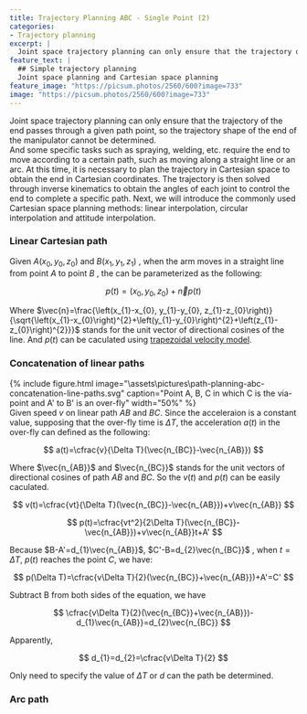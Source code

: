 ```yaml
---
title: Trajectory Planning ABC - Single Point (2)
categories:
- Trajectory planning
excerpt: |
  Joint space trajectory planning can only ensure that the trajectory of the end passes through a given path point, so the trajectory shape of the end of the manipulator cannot be determined.  
feature_text: |
  ## Simple trajectory planning
  Joint space planning and Cartesian space planning 
feature_image: "https://picsum.photos/2560/600?image=733"
image: "https://picsum.photos/2560/600?image=733"
---
```


Joint space trajectory planning can only ensure that the trajectory of the end passes through a given path point, so the trajectory shape of the end of the manipulator cannot be determined.  
And some specific tasks such as spraying, welding, etc. require the end to move according to a certain path, such as moving along a straight line or an arc. At this time, it is necessary to plan the trajectory in Cartesian space to obtain the end in Cartesian coordinates. The trajectory is then solved through inverse kinematics to obtain the angles of each joint to control the end to complete a specific path. Next, we will introduce the commonly used Cartesian space planning methods: linear interpolation, circular interpolation and attitude interpolation.  
### Linear Cartesian path
Given $A\left(x_{0}, y_{0}, z_{0}\right)$ and $B\left(x_{1}, y_{1}, z_{1}\right)$ , when the arm moves in a straight line from point $A$ to point $B$ , the can be parameterized as the following:  

$$
p(t)=\left(x_{0}, y_{0}, z_{0}\right)+\vec{n}p(t)
$$  

Where $\vec{n}=\frac{\left(x_{1}-x_{0}, y_{1}-y_{0}, z_{1}-z_{0}\right)}{\sqrt{\left(x_{1}-x_{0}\right)^{2}+\left(y_{1}-y_{0}\right)^{2}+\left(z_{1}-z_{0}\right)^{2}}}$ stands for the unit vector of directional cosines of the line. And $p(t)$ can be caculated using [trapezoidal velocity model](2020-12-29-path-planning-abc.md).

### Concatenation of linear paths
{% include figure.html image="\assets\pictures\path-planning-abc-concatenation-line-paths.svg" caption="Point A, B, C in which C is the via-point and A' to B' is an over-fly" width="50%" %}  
Given speed $v$ on linear path $AB$ and $BC$. Since the acceleraion is a constant value, supposing that the over-fly time is $\Delta T$, the acceleration $a(t)$ in the over-fly can defined as the following:  

$$
a(t)=\cfrac{v}{\Delta T}(\vec{n_{BC}}-\vec{n_{AB}})
$$  

Where $\vec{n_{AB}}$ and $\vec{n_{BC}}$ stands for the unit vectors of directional cosines of path  $AB$ and $BC$. So the $v(t)$ and $p(t)$ can be easily caculated.  

$$
v(t)=\cfrac{vt}{\Delta T}(\vec{n_{BC}}-\vec{n_{AB}})+v\vec{n_{AB}}
$$

$$
p(t)=\cfrac{vt^2}{2\Delta T}(\vec{n_{BC}}-\vec{n_{AB}})+v\vec{n_{AB}}t+A'
$$  

Because $B-A'=d_{1}\vec{n_{AB}}$, $C'-B=d_{2}\vec{n_{BC}}$ , when $t=\Delta T$, $p(t)$ reaches the point $C$, we have:  

$$
p(\Delta T)=\cfrac{v\Delta T}{2}(\vec{n_{BC}}+\vec{n_{AB}})+A'=C'
$$  

Subtract B from both sides of the equation, we have  

$$
\cfrac{v\Delta T}{2}(\vec{n_{BC}}+\vec{n_{AB}})-d_{1}\vec{n_{AB}}=d_{2}\vec{n_{BC}}
$$  

Apparently,  

$$
d_{1}=d_{2}=\cfrac{v\Delta T}{2}
$$  

Only need to specify the value of $\Delta T$ or $d$ can the path be determined.
### Arc path